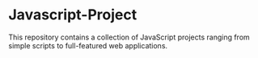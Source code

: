 # Javascript-Project
This repository contains a collection of JavaScript projects ranging from simple scripts to full-featured web applications.  
